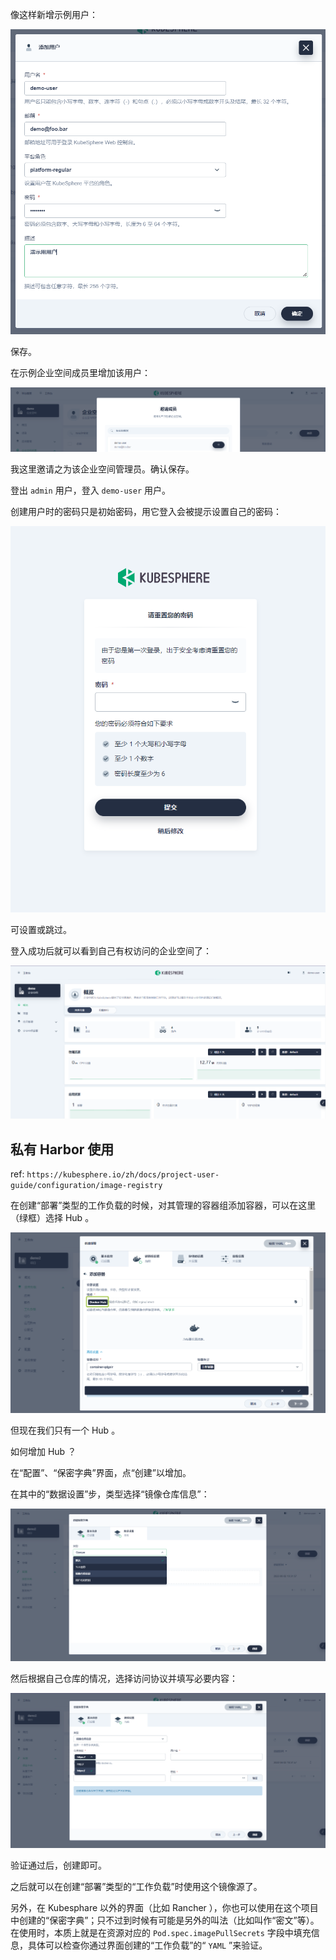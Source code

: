 像这样新增示例用户：

![5523cffec4053c0615cdf7c33520d731.png](.pics/5523cffec4053c0615cdf7c33520d731.png)

保存。

在示例企业空间成员里增加该用户：

![6c4ec0dbc446e84f9cebab4468f1d0b4.png](.pics/6c4ec0dbc446e84f9cebab4468f1d0b4.png)

我这里邀请之为该企业空间管理员。确认保存。

登出 `admin` 用户，登入 `demo-user` 用户。

创建用户时的密码只是初始密码，用它登入会被提示设置自己的密码：

![9b5c21ed9f777d3d5f9fe187baf2c358.png](.pics/9b5c21ed9f777d3d5f9fe187baf2c358.png)

可设置或跳过。

登入成功后就可以看到自己有权访问的企业空间了：

![ad7b85d4a9ddf02808490cc90a3dbd7c.png](.pics/ad7b85d4a9ddf02808490cc90a3dbd7c.png)

## 私有 Harbor 使用

ref: `https://kubesphere.io/zh/docs/project-user-guide/configuration/image-registry`   

在创建“部署”类型的工作负载的时候，对其管理的容器组添加容器，可以在这里（绿框）选择 Hub 。

![0ead1bbde672c60c57ef17217fa26f46.png](.pics/0ead1bbde672c60c57ef17217fa26f46.png)

但现在我们只有一个 Hub 。

如何增加 Hub ？

在“配置”、“保密字典”界面，点“创建”以增加。

在其中的“数据设置”步，类型选择“镜像仓库信息”：

![1bae05199d42922fd34821b57af5b331.png](.pics/1bae05199d42922fd34821b57af5b331.png)

然后根据自己仓库的情况，选择访问协议并填写必要内容：

![3e61771d7b38a1d7e6d77a9589763fdf.png](.pics/3e61771d7b38a1d7e6d77a9589763fdf.png)

验证通过后，创建即可。

之后就可以在创建“部署”类型的“工作负载”时使用这个镜像源了。

另外，在 Kubesphare 以外的界面（比如 Rancher ），你也可以使用在这个项目中创建的“保密字典”；只不过到时候有可能是另外的叫法（比如叫作“密文”等）。在使用时，本质上就是在资源对应的 `Pod.spec.imagePullSecrets` 字段中填充信息，具体可以检查你通过界面创建的“工作负载”的“ `YAML` ”来验证。

